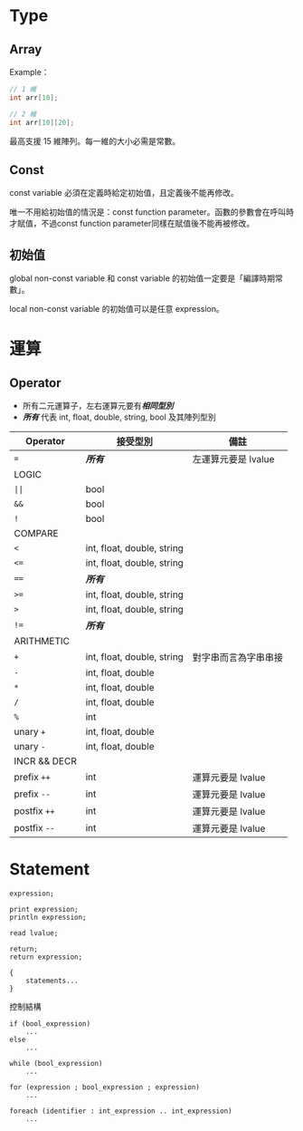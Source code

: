 # Type

## Array

Example：

```d
// 1 維
int arr[10];

// 2 維
int arr[10][20];
```

最高支援 15 維陣列。每一維的大小必需是常數。

## Const

const variable 必須在定義時給定初始值，且定義後不能再修改。

唯一不用給初始值的情況是：const function parameter。函數的參數會在呼叫時才賦值，不過const function parameter同樣在賦值後不能再被修改。

## 初始值

global non-const variable 和 const variable 的初始值一定要是「編譯時期常數」。

local non-const variable 的初始值可以是任意 expression。


# 運算

## Operator

- 所有二元運算子，左右運算元要有***相同型別***
- ***所有*** 代表 int, float, double, string, bool 及其陣列型別

Operator | 接受型別 | 備註
---|---|---|
`= ` | ***所有*** | 左運算元要是 lvalue
LOGIC ||
`\|\|` | bool |
`&&` | bool |
`! ` | bool |
COMPARE ||
`< ` | int, float, double, string |
`<=` | int, float, double, string |
`==` | ***所有*** |
`>=` | int, float, double, string |
`> ` | int, float, double, string |
`!=` | ***所有*** |
ARITHMETIC ||
`+`  | int, float, double, string | 對字串而言為字串串接
`-`  | int, float, double
`*`  | int, float, double
`/`  | int, float, double
`%`  | int
unary `+` | int, float, double
unary `-` | int, float, double
INCR && DECR ||
prefix `++`  | int | 運算元要是 lvalue
prefix `--`  | int | 運算元要是 lvalue
postfix `++` | int | 運算元要是 lvalue
postfix `--` | int | 運算元要是 lvalue

# Statement

```
expression;

print expression;
println expression;

read lvalue;

return;
return expression;

{
    statements...
}
```

控制結構

```
if (bool_expression)
    ...
else
    ...

while (bool_expression)
    ...

for (expression ; bool_expression ; expression)
    ...

foreach (identifier : int_expression .. int_expression)
    ...
```
